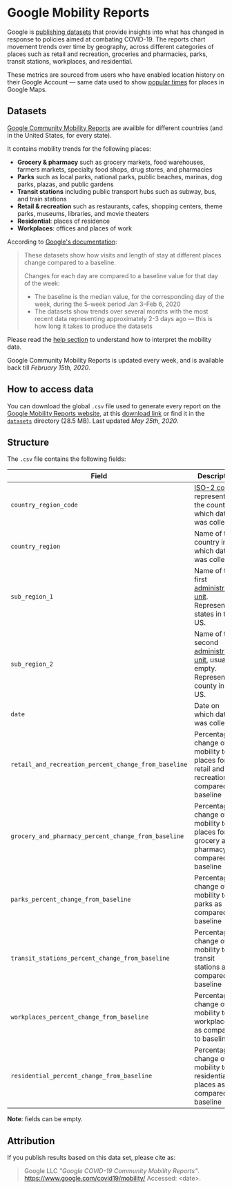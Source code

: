 # Google Mobility Reports

Google is [publishing datasets](https://www.google.com/covid19/mobility/) that provide insights into what has changed in response to policies aimed at combating COVID-19. The reports chart movement trends over time by geography, across different categories of places such as retail and recreation, groceries and pharmacies, parks, transit stations, workplaces, and residential.

These metrics are sourced from users who have enabled location history on their Google Account — same data used to show [popular times](https://support.google.com/business/answer/6263531?hl=en) for places in Google Maps. 


## Datasets

[Google Community Mobility Reports](https://www.google.com/covid19/mobility/) are availble for different countries (and in the United States, for every state).

It contains mobility trends for the following places:

- **Grocery & pharmacy** such as grocery markets, food warehouses, farmers markets, specialty food shops, drug stores, and pharmacies
- **Parks** such as local parks, national parks, public beaches, marinas, dog parks, plazas, and public gardens
- **Transit stations** including public transport hubs such as subway, bus, and train stations 
- **Retail & recreation** such as restaurants, cafes, shopping centers, theme parks, museums, libraries, and movie theaters
- **Residential**: places of residence
- **Workplaces**: offices and places of work

According to [Google's documentation](https://www.google.com/covid19/mobility/data_documentation.html?hl=en): 

> These datasets show how visits and length of stay at different places change compared to a baseline. 
> 
> Changes for each day are compared to a baseline value for that day of the week:
> - The baseline is the median value, for the corresponding day of the week, during the 5-week period Jan 3–Feb 6, 2020
> - The datasets show trends over several months with the most recent data representing approximately 2-3 days ago — this is how long it takes to produce the datasets

Please read the [help section](https://support.google.com/covid19-mobility?hl=en#topic=9822927) to understand how to interpret the mobility data.

Google Community Mobility Reports is updated every week, and is available back till _February 15th, 2020_.


## How to access data

You can download the global `.csv` file used to generate every report on the [Google Mobility Reports website](https://www.google.com/covid19/mobility/), at this [download link](https://www.gstatic.com/covid19/mobility/Global_Mobility_Report.csv) or find it in the [`datasets`](datasets/) directory (28.5 MB). Last updated _May 25th, 2020_. 


## Structure

The `.csv` file contains the following fields: 

| Field | Description | Type | Example |
|-|-|-|-|
| `country_region_code` | [ISO-2 code](https://en.wikipedia.org/wiki/ISO_3166-1_alpha-2) representing the country in which data was collected | string | AE |
| `country_region` | Name of the country in which data was collected | string | United Arab Emirates |
| `sub_region_1` | Name of the first [administrative unit]. Represents states in the US. | string | Abu Dhabi |
| `sub_region_2` | Name of the second [administrative unit], usually empty. Represents county in the US. | string | Autauga County |
| `date` | Date on which data was collected | string | 2/15/2020 |
| `retail_and_recreation_percent_change_from_baseline` | Percentage change of mobility to places for retail and recreation as compared to baseline | integer | 0 |
| `grocery_and_pharmacy_percent_change_from_baseline` | Percentage change of mobility to places for grocery and pharmacy as compared to baseline | integer | 4 |
| `parks_percent_change_from_baseline` | Percentage change of mobility to parks as compared to baseline | integer | 5 |
| `transit_stations_percent_change_from_baseline` | Percentage change of mobility to transit stations as compared to baseline | integer | 0 |
| `workplaces_percent_change_from_baseline` | Percentage change of mobility to workplaces as compared to baseline | integer | 2 |
| `residential_percent_change_from_baseline` | Percentage change of mobility to residential places as compared to baseline | integer | 1 |

**Note**: fields can be empty.

[administrative unit]: https://en.wikipedia.org/wiki/Administrative_division#:~:text=For%20clarity%20and%20convenience%20the,or%20%22second%20administrative%20level%22.

## Attribution

If you publish results based on this data set, please cite as:

> Google LLC _"Google COVID-19 Community Mobility Reports"_.
> https://www.google.com/covid19/mobility/ Accessed: \<date\>.
